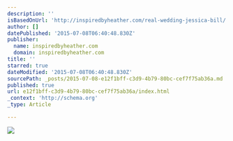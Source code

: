 ```yaml
---
description: ''
isBasedOnUrl: 'http://inspiredbyheather.com/real-wedding-jessica-bill/'
author: []
datePublished: '2015-07-08T06:40:48.830Z'
publisher:
  name: inspiredbyheather.com
  domain: inspiredbyheather.com
title: ''
starred: true
dateModified: '2015-07-08T06:40:48.830Z'
sourcePath: _posts/2015-07-08-e12f1bff-c3d9-4b79-80bc-cef7f75ab36a.md
published: true
url: e12f1bff-c3d9-4b79-80bc-cef7f75ab36a/index.html
_context: 'http://schema.org'
_type: Article

---
```

![](http://inspiredbyheather.com/images/20120908_JS-175.jpg)